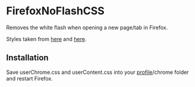 # FirefoxNoFlashCSS

Removes the white flash when opening a new page/tab in Firefox.

Styles taken from [here](https://www.reddit.com/r/firefox/comments/6s2l0w/removing_the_white_flash_before_a_page_loads/dl9t14q/) and [here](https://github.com/overdodactyl/ShadowFox/blob/master/css/userChrome-files/remove_white_flash.css).

## Installation

Save userChrome.css and userContent.css into your [profile](http://kb.mozillazine.org/Profile_folder_-_Firefox)/chrome folder and restart Firefox.
